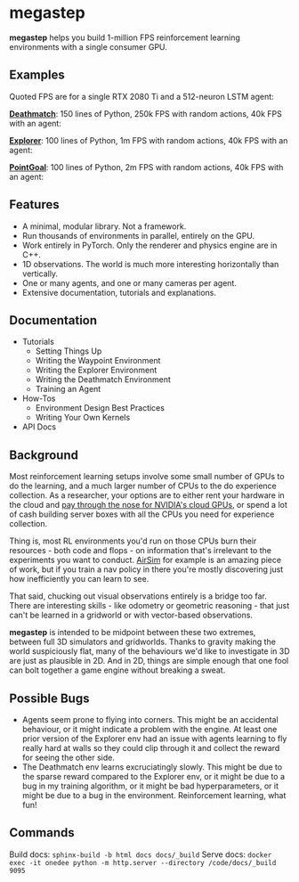 # megastep

**megastep** helps you build 1-million FPS reinforcement learning environments with a single consumer GPU.

## Examples
Quoted FPS are for a single RTX 2080 Ti and a 512-neuron LSTM agent:

**[Deathmatch](onedee/envs/deathmatch.py)**: 150 lines of Python, 250k FPS with random actions, 40k FPS with an agent:

**[Explorer](onedee/envs/explorer.py)**: 100 lines of Python, 1m FPS with random actions, 40k FPS with an agent:

**[PointGoal](onedee/envs/waypoint.py)**: 100 lines of Python, 2m FPS with random actions, 40k FPS with an agent:

## Features
* A minimal, modular library. Not a framework.
* Run thousands of environments in parallel, entirely on the GPU.
* Work entirely in PyTorch. Only the renderer and physics engine are in C++.
* 1D observations. The world is much more interesting horizontally than vertically.
* One or many agents, and one or many cameras per agent.
* Extensive documentation, tutorials and explanations. 

## Documentation
* Tutorials
    * Setting Things Up
    * Writing the Waypoint Environment
    * Writing the Explorer Environment
    * Writing the Deathmatch Environment
    * Training an Agent
* How-Tos
    * Environment Design Best Practices
    * Writing Your Own Kernels
* API Docs

## Background
Most reinforcement learning setups involve some small number of GPUs to do the learning, and a much larger number of CPUs to the do experience collection. As a researcher, your options are to either rent your hardware in the cloud and [pay through the nose for NVIDIA's cloud GPUs](https://www.digitaltrends.com/computing/nvidia-bans-consumer-gpus-in-data-centers/), or spend a lot of cash building server boxes with all the CPUs you need for experience collection.

Thing is, most RL environments you'd run on those CPUs burn their resources - both code and flops - on information that's irrelevant to the experiments you want to conduct. [AirSim](https://microsoft.github.io/AirSim/) for example is an amazing piece of work, but if you train a nav policy in there you're mostly discovering just how inefficiently you can learn to see.

That said, chucking out visual observations entirely is a bridge too far. There are interesting skills - like odometry or geometric reasoning - that just can't be learned in a gridworld or with vector-based observations. 

**megastep** is intended to be midpoint between these two extremes, between full 3D simulators and gridworlds. Thanks to gravity making the world suspiciously flat, many of the behaviours we'd like to investigate in 3D are just as plausible in 2D. And in 2D, things are simple enough that one fool can bolt together a game engine without breaking a sweat.

## Possible Bugs
* Agents seem prone to flying into corners. This might be an accidental behaviour, or it might indicate a problem with the engine. At least one prior version of the Explorer env had an issue with agents learning to fly really hard at walls so they could clip through it and collect the reward for seeing the other side.
* The Deathmatch env learns excruciatingly slowly. This might be due to the sparse reward compared to the Explorer env, or it might be due to a bug in my training algorithm, or it might be bad hyperparameters, or it might be due to a bug in the environment. Reinforcement learning, what fun!

## Commands
Build docs: `sphinx-build -b html docs docs/_build`
Serve docs: `docker exec -it onedee python -m http.server --directory /code/docs/_build 9095`